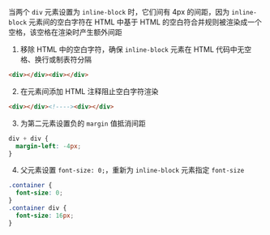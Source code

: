 当两个 `div` 元素设置为 `inline-block` 时，它们间有 4px 的间距，因为 `inline-block` 元素间的空白字符在 HTML 中基于 HTML 的空白符合并规则被渲染成一个空格，该空格在渲染时产生额外间距

1. 移除 HTML 中的空白字符，确保 `inline-block` 元素在 HTML 代码中无空格、换行或制表符分隔

```html
<div></div><div></div>
```

2. 在元素间添加 HTML 注释阻止空白字符渲染

```html
<div></div><!----><div></div>
```

3. 为第二元素设置负的 `margin` 值抵消间距

```css
div + div {
  margin-left: -4px;
}
```

4. 父元素设置 `font-size: 0;`，重新为 `inline-block` 元素指定 `font-size`

```css
.container {
  font-size: 0;
}
.container div {
  font-size: 16px;
}
```
